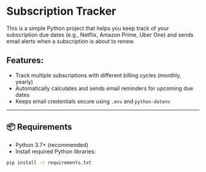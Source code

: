 # Subscription Tracker

This is a simple Python project that helps you keep track of your subscription due dates (e.g., Netflix, Amazon Prime, Uber One) and sends email alerts when a subscription is about to renew.

## Features:
- Track multiple subscriptions with different billing cycles (monthly, yearly)
- Automatically calculates and sends email reminders for upcoming due dates
- Keeps email credentials secure using `.env` and `python-dotenv`
  
---

## 📦 Requirements

- Python 3.7+ (recommended)
- Install required Python libraries:

```bash
pip install -r requirements.txt
